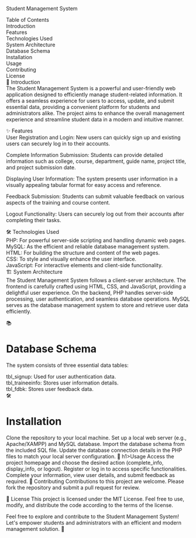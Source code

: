 Student Management System <br>

Table of Contents <br>
Introduction <br>
Features <br>
Technologies Used <br>
System Architecture <br>
Database Schema <br>
Installation <br>
Usage <br>
Contributing <br>
License <br>
🚀 Introduction <br>
The Student Management System is a powerful and user-friendly web application designed to efficiently manage student-related information. It offers a seamless experience for users to access, update, and submit essential data, providing a convenient platform for students and administrators alike. The project aims to enhance the overall management experience and streamline student data in a modern and intuitive manner. <br>

✨ Features <br>
User Registration and Login: New users can quickly sign up and existing users can securely log in to their accounts. <br>

Complete Information Submission: Students can provide detailed information such as college, course, department, guide name, project title, and project submission date. <br>

Displaying User Information: The system presents user information in a visually appealing tabular format for easy access and reference. <br>

Feedback Submission: Students can submit valuable feedback on various aspects of the training and course content. <br>

Logout Functionality: Users can securely log out from their accounts after completing their tasks. <br>

🛠️ Technologies Used <br>
PHP: For powerful server-side scripting and handling dynamic web pages. <br>
MySQL: As the efficient and reliable database management system. <br>
HTML: For building the structure and content of the web pages. <br>
CSS: To style and visually enhance the user interface. <br>
JavaScript: For interactive elements and client-side functionality. <br>
🏗️ System Architecture<br>
The Student Management System follows a client-server architecture. The frontend is carefully crafted using HTML, CSS, and JavaScript, providing a delightful user experience. On the backend, PHP handles server-side processing, user authentication, and seamless database operations. MySQL serves as the database management system to store and retrieve user data efficiently. <br>

📚 <h1>Database Schema</h1>
The system consists of three essential data tables: <br>

tbl_signup: Used for user authentication data. <br>
tbl_traineeinfo: Stores user information details. <br>
tbl_fdbk: Stores user feedback data. <br>
🛠️ <h1>Installation</h1>
Clone the repository to your local machine.
Set up a local web server (e.g., Apache/XAMPP) and MySQL database.
Import the database schema from the included SQL file.
Update the database connection details in the PHP files to match your local server configuration.
🚀 h1>Usage</h1>
Access the project homepage and choose the desired action (complete_info, display_info, or logout).
Register or log in to access specific functionalities.
Complete your information, view user details, and submit feedback as required.
👥 Contributing
Contributions to this project are welcome. Please fork the repository and submit a pull request for review.

📝 License
This project is licensed under the MIT License. Feel free to use, modify, and distribute the code according to the terms of the license.

Feel free to explore and contribute to the Student Management System! Let's empower students and administrators with an efficient and modern management solution. 🎉

